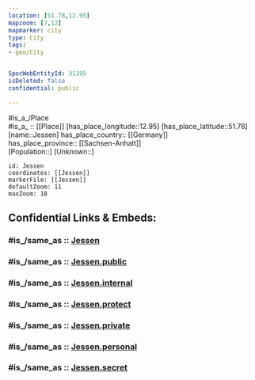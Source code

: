 ```yaml
---
location: [51.78,12.95] 
mapzoom: [7,12] 
mapmarker: city 
type: City
tags:
- geo/City


SpocWebEntityId: 31195
isDeleted: false
confidential: public

---
```

#is_a_/Place  
#is_a_ :: [[Place]] 
[has_place_longitude::12.95] 
[has_place_latitude::51.78] 
[name::Jessen] 
has_place_country:: [[Germany]]  
has_place_province:: [[Sachsen-Anhalt]]  
[Population::] 
[Unknown::] 


```leaflet
id: Jessen
coordinates: [[Jessen]] 
markerFile: [[Jessen]] 
defaultZoom: 11 
maxZoom: 18
```


## Confidential Links & Embeds: 

### #is_/same_as :: [Jessen](/_Standards/Earth/Continent/Europe/Europe~Central/Germany/Germany~East/Sachsen-Anhalt/counties~SA/Wittenberg/cities~Wittenberg/Jessen~Elster/City/Jessen.md) 

### #is_/same_as :: [Jessen.public](/_public/Earth/Continent/Europe/Europe~Central/Germany/Germany~East/Sachsen-Anhalt/counties~SA/Wittenberg/cities~Wittenberg/Jessen~Elster/City/Jessen.public.md) 

### #is_/same_as :: [Jessen.internal](/_internal/Earth/Continent/Europe/Europe~Central/Germany/Germany~East/Sachsen-Anhalt/counties~SA/Wittenberg/cities~Wittenberg/Jessen~Elster/City/Jessen.internal.md) 

### #is_/same_as :: [Jessen.protect](/_protect/Earth/Continent/Europe/Europe~Central/Germany/Germany~East/Sachsen-Anhalt/counties~SA/Wittenberg/cities~Wittenberg/Jessen~Elster/City/Jessen.protect.md) 

### #is_/same_as :: [Jessen.private](/_private/Earth/Continent/Europe/Europe~Central/Germany/Germany~East/Sachsen-Anhalt/counties~SA/Wittenberg/cities~Wittenberg/Jessen~Elster/City/Jessen.private.md) 

### #is_/same_as :: [Jessen.personal](/_personal/Earth/Continent/Europe/Europe~Central/Germany/Germany~East/Sachsen-Anhalt/counties~SA/Wittenberg/cities~Wittenberg/Jessen~Elster/City/Jessen.personal.md) 

### #is_/same_as :: [Jessen.secret](/_secret/Earth/Continent/Europe/Europe~Central/Germany/Germany~East/Sachsen-Anhalt/counties~SA/Wittenberg/cities~Wittenberg/Jessen~Elster/City/Jessen.secret.md)

